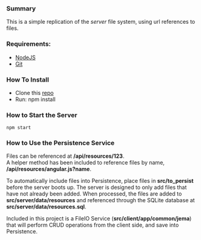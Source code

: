 ### Summary
This is a simple replication of the *server* file system, using url references to files.

### Requirements:
* [NodeJS](https://nodejs.org/download/)
* [Git](https://git-scm.com/downloads)

### How To Install
* Clone this [repo](https://github.com/ryancrosser/persistence.git)
* Run:
        npm install

### How to Start the Server
    npm start

### How to Use the Persistence Service
Files can be referenced at **/api/resources/123**.  
A helper method has been included to reference files by name, **/api/resources/angular.js?name**.

To automatically include files into Persistence, place files in **src/to_persist** before the server boots up. The server is designed to only add files that have not already been added. When processed, the files are added to **src/server/data/resources** and referenced through the SQLite database at **src/server/data/resources.sql**.

Included in this project is a FileIO Service (**src/client/app/common/jema**) that will perform CRUD operations from the client side, and save into Persistence.
